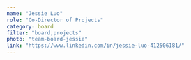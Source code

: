 ```yaml
---
name: "Jessie Luo"
role: "Co-Director of Projects"
category: board
filter: "board,projects"
photo: "team-board-jessie"
link: "https://www.linkedin.com/in/jessie-luo-412506181/"
---
```

